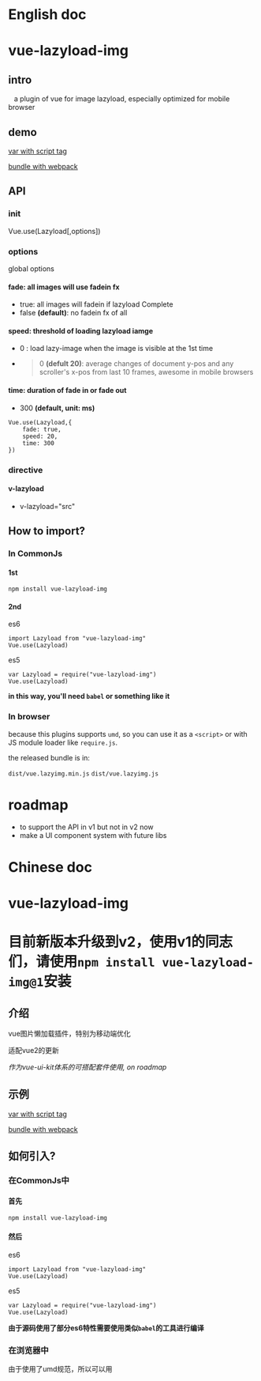 # English doc
# vue-lazyload-img

## intro
    a plugin of vue for image lazyload, especially optimized for mobile browser
## demo

[var with script tag](http://docs.gomeminus.com/vue-lazyload-img/test/var.html)


[bundle with webpack](http://docs.gomeminus.com/vue-lazyload-img/test/bundle.html)

## API

### init

Vue.use(Lazyload[,options])

### options
global options
#### fade: all images will use fadein fx

* true: all images will fadein if lazyload Complete
* false **(default)**: no fadein fx of all

#### speed: threshold of loading lazyload iamge

* 0 : load lazy-image when the image is visible at the 1st time
* >0 **(defult 20)**: average changes of document y-pos and any scroller's x-pos from last 10 frames, awesome in mobile browsers

#### time: duration of fade in or fade out

* 300 **(default, unit: ms)**

```
Vue.use(Lazyload,{
    fade: true,
    speed: 20,
    time: 300
})
```

### directive

#### v-lazyload

* v-lazyload="src"

## How to import?

### In CommonJs

#### 1st
``` shell
npm install vue-lazyload-img
```

#### 2nd

es6
```
import Lazyload from "vue-lazyload-img"
Vue.use(Lazyload)
```
es5

```
var Lazyload = require("vue-lazyload-img")
Vue.use(Lazyload)
```


**in this way, you'll need `babel` or something like it**

### In browser

because this plugins supports `umd`, so you can use it as a `<script>` or with JS module loader like `require.js`.

the released bundle is in:

`dist/vue.lazyimg.min.js`
`dist/vue.lazyimg.js`

# roadmap

* to support the API in v1 but not in v2 now
* make a UI component system with future libs

# Chinese doc
# vue-lazyload-img

# 目前新版本升级到v2，使用v1的同志们，请使用`npm install vue-lazyload-img@1`安装

## 介绍

vue图片懒加载插件，特别为移动端优化

适配vue2的更新

*作为vue-ui-kit体系的可搭配套件使用, on roadmap*

## 示例

[var with script tag](http://docs.gomeminus.com/vue-lazyload-img/test/var.html)


[bundle with webpack](http://docs.gomeminus.com/vue-lazyload-img/test/bundle.html)


## 如何引入?

### 在CommonJs中

#### 首先

```
npm install vue-lazyload-img
```
#### 然后

es6
```
import Lazyload from "vue-lazyload-img"
Vue.use(Lazyload)
```
es5

```
var Lazyload = require("vue-lazyload-img")
Vue.use(Lazyload)
```

**由于源码使用了部分es6特性需要使用类似`babel`的工具进行编译**

### 在浏览器中

由于使用了umd规范，所以可以用<script>标签引入，或使用其他的JS模块加载器，比如require.js

引用`dist/vue.lazyimg.min.js`或`dist/vue.lazyimg.js`即可

## v1迁移到v2

### 兼容

* 目前v2不支持可扩展的`directive`
* 目前不支持横向检测（nohori暂时失效）

*上述问题后续版本会解决*

### 引用

* `require("vue-lazyload-img")` 改为 `var Lazyload = require("vue-lazyload-img")`
* `Vue.use(Vue.lazyimg)` 改为 `Vue.use(Lazyload)`

# 路线图

* 覆盖v1中的功能
* 后续会继续放出如scroller、swiper等工具，形成体系套件

